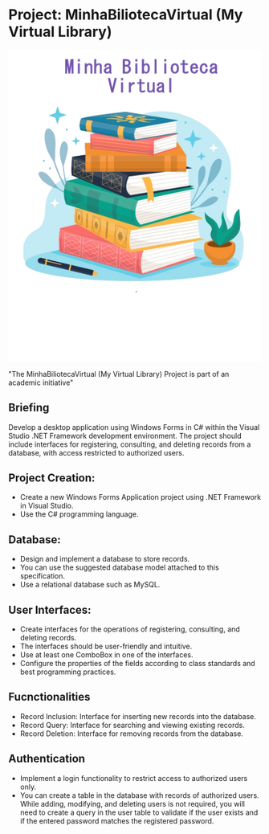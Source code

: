 # Project: MinhaBiliotecaVirtual (My Virtual Library)

 
<p align="center">
  <img  src="https://github.com/denissongomes/MinhaBiliotecaVirtual/blob//master/Recursos/splash.png?raw=true">
</p>

"The MinhaBiliotecaVirtual (My Virtual Library) Project is part of an academic initiative"

## Briefing

Develop a desktop application using Windows Forms in C# within the Visual Studio .NET Framework development environment. The project should include interfaces for registering, consulting, and deleting records from a database, with access restricted to authorized users.

## Project Creation:
- Create a new Windows Forms Application project using .NET Framework in Visual Studio.
- Use the C# programming language.

## Database:
- Design and implement a database to store records.
- You can use the suggested database model attached to this specification.
- Use a relational database such as MySQL.
  
## User Interfaces:
- Create interfaces for the operations of registering, consulting, and deleting records.
- The interfaces should be user-friendly and intuitive.
- Use at least one ComboBox in one of the interfaces.
- Configure the properties of the fields according to class standards and best programming practices.

## Fucnctionalities
- Record Inclusion: Interface for inserting new records into the database.
- Record Query: Interface for searching and viewing existing records.
- Record Deletion: Interface for removing records from the database.

## Authentication
- Implement a login functionality to restrict access to authorized users only.
- You can create a table in the database with records of authorized users. While adding, modifying, and deleting users is not required, you will need to create a query in the user table to validate if the user exists and if the entered password matches the registered password.
